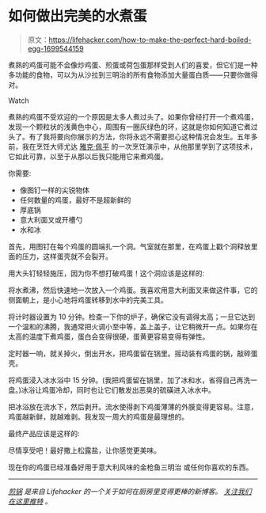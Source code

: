 # 如何做出完美的水煮蛋

> 原文：<https://lifehacker.com/how-to-make-the-perfect-hard-boiled-egg-1699544159>

煮熟的鸡蛋可能不会像炒鸡蛋、煎蛋或荷包蛋那样受到人们的喜爱，但它们是一种多功能的食物，可以为从沙拉到三明治的所有食物添加大量蛋白质——只要你做得对。

Watch

煮熟的鸡蛋不受欢迎的一个原因是太多人煮过头了。如果你曾经打开一个煮鸡蛋，发现一个颗粒状的浅黄色中心，周围有一圈灰绿色的环，这就是你如何知道它煮过头了。有了我将要向你展示的方法，你将永远不需要担心这种情况会发生。五年多前，我在烹饪大师尤达 [雅克·佩平](http://en.wikipedia.org/wiki/Jacques_Pépin) 的一次烹饪演示中，从他那里学到了这项技术，它如此可靠，以至于从那以后我只能用它来煮鸡蛋。

你需要:

*   像图钉一样的尖锐物体
*   任何数量的鸡蛋，最好不是超新鲜的
*   厚底锅
*   意大利面叉或开槽勺
*   水和冰

首先，用图钉在每个鸡蛋的圆端扎一个洞。气室就在那里，在鸡蛋上戳个洞释放里面的压力，这样蛋壳就不会裂开。

用大头钉轻轻施压，因为你不想打破鸡蛋！这个洞应该是这样的:

将水煮沸，然后快速地一次放入一个鸡蛋。我喜欢用意大利面叉来做这件事，它的侧面朝上，是小心地将鸡蛋转移到水中的完美工具。

将计时器设置为 10 分钟。检查一下你的炉子，确保它没有调得太高；一旦它达到一个温和的沸腾，我通常把火调小至中等，盖上盖子，让它稍微开一点。如果你在太高的温度下煮鸡蛋，蛋白会变得很硬，蛋黄更容易变得有弹性。

定时器一响，就关掉火，倒出开水，把鸡蛋留在锅里。摇动装有鸡蛋的锅，敲碎蛋壳。

将鸡蛋浸入冰水浴中 15 分钟。(我把鸡蛋留在锅里，加了冰和水，省得自己再洗一盘。)冰浴让鸡蛋冷却，同时也让它们散发出恶臭的硫磺进入冰水中。

把冰浴放在流水下，然后剥开。流水使得剥下鸡蛋薄薄的外膜变得更容易。注意，鸡蛋越新鲜，就越难剥。我发现一周大的鸡蛋是最理想的。

最终产品应该是这样的:

尽情享受吧！最好撒上松露盐，让你感觉更美味。

现在你的鸡蛋已经准备好用于意大利风味的金枪鱼三明治 或任何你喜欢的东西。

* * *

[*煎锅*](http://skillet.lifehacker.com) *是来自 Lifehacker 的一个关于如何在厨房里变得更棒的新博客。*[](http://www.twitter.com/skilletLH) *[*关注我们在这里推特*](http://www.twitter.com/skilletLH) *。**